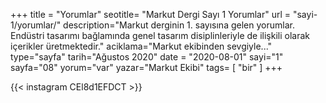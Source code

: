 +++
title = "Yorumlar"
seotitle= "Markut Dergi Sayı 1 Yorumlar"
url = "sayi-1/yorumlar/"
description="Markut derginin 1. sayısına gelen yorumlar. Endüstri tasarımı bağlamında genel tasarım disiplinleriyle de ilişkili olarak içerikler üretmektedir."
aciklama="Markut ekibinden sevgiyle..."
type="sayfa"
tarih="Ağustos 2020"
date = "2020-08-01"
sayi="1"
sayfa="08"
yorum="var"
yazar="Markut Ekibi"
tags= [
"bir"
]
+++
<div class="mgen">{{< instagram CEl8d1EFDCT >}}
</div>
